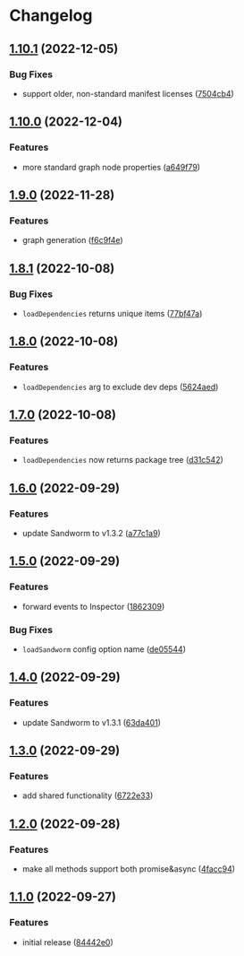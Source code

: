 # Changelog

## [1.10.1](https://github.com/sandworm-hq/sandworm-utils/compare/sandworm-utils-v1.10.0...sandworm-utils-v1.10.1) (2022-12-05)


### Bug Fixes

* support older, non-standard manifest licenses ([7504cb4](https://github.com/sandworm-hq/sandworm-utils/commit/7504cb4f85aad6ab2f8544eaf361aa6215d23f76))

## [1.10.0](https://github.com/sandworm-hq/sandworm-utils/compare/sandworm-utils-v1.9.0...sandworm-utils-v1.10.0) (2022-12-04)


### Features

* more standard graph node properties ([a649f79](https://github.com/sandworm-hq/sandworm-utils/commit/a649f79705ff123101866f5fc83376b21bd01461))

## [1.9.0](https://github.com/sandworm-hq/sandworm-utils/compare/sandworm-utils-v1.8.1...sandworm-utils-v1.9.0) (2022-11-28)


### Features

* graph generation ([f6c9f4e](https://github.com/sandworm-hq/sandworm-utils/commit/f6c9f4e7cf4f7c2b0a219c2cc8f2324a0c92975e))

## [1.8.1](https://github.com/sandworm-hq/sandworm-utils/compare/sandworm-utils-v1.8.0...sandworm-utils-v1.8.1) (2022-10-08)


### Bug Fixes

* `loadDependencies` returns unique items ([77bf47a](https://github.com/sandworm-hq/sandworm-utils/commit/77bf47a83b8701437723fc6de8d0dbe29423fba5))

## [1.8.0](https://github.com/sandworm-hq/sandworm-utils/compare/sandworm-utils-v1.7.0...sandworm-utils-v1.8.0) (2022-10-08)


### Features

* `loadDependencies` arg to exclude dev deps ([5624aed](https://github.com/sandworm-hq/sandworm-utils/commit/5624aed994428a7569482b8c993e60b8dffc89de))

## [1.7.0](https://github.com/sandworm-hq/sandworm-utils/compare/sandworm-utils-v1.6.0...sandworm-utils-v1.7.0) (2022-10-08)


### Features

* `loadDependencies` now returns package tree ([d31c542](https://github.com/sandworm-hq/sandworm-utils/commit/d31c54285b45804fe48924f17c31a557cfde2b86))

## [1.6.0](https://github.com/sandworm-hq/sandworm-utils/compare/sandworm-utils-v1.5.0...sandworm-utils-v1.6.0) (2022-09-29)


### Features

* update Sandworm to v1.3.2 ([a77c1a9](https://github.com/sandworm-hq/sandworm-utils/commit/a77c1a9b2ffc7c8958d41fdf62223624dfa2d0c1))

## [1.5.0](https://github.com/sandworm-hq/sandworm-utils/compare/sandworm-utils-v1.4.0...sandworm-utils-v1.5.0) (2022-09-29)


### Features

* forward events to Inspector ([1862309](https://github.com/sandworm-hq/sandworm-utils/commit/1862309f675214a9f2321ec1f2f4f5850c2bab87))


### Bug Fixes

* `loadSandworm` config option name ([de05544](https://github.com/sandworm-hq/sandworm-utils/commit/de05544792bb84865fc0e26c032d778b79d21a3f))

## [1.4.0](https://github.com/sandworm-hq/sandworm-utils/compare/sandworm-utils-v1.3.0...sandworm-utils-v1.4.0) (2022-09-29)


### Features

* update Sandworm to v1.3.1 ([63da401](https://github.com/sandworm-hq/sandworm-utils/commit/63da4015ccc5df02d543f1f35f0af732ca8707f8))

## [1.3.0](https://github.com/sandworm-hq/sandworm-utils/compare/sandworm-utils-v1.2.0...sandworm-utils-v1.3.0) (2022-09-29)


### Features

* add shared functionality ([6722e33](https://github.com/sandworm-hq/sandworm-utils/commit/6722e33f31930862a9b0ff8f67d4c52fb84df73b))

## [1.2.0](https://github.com/sandworm-hq/sandworm-utils/compare/sandworm-utils-v1.1.0...sandworm-utils-v1.2.0) (2022-09-28)


### Features

* make all methods support both promise&async ([4facc94](https://github.com/sandworm-hq/sandworm-utils/commit/4facc94e83e011b07aac6cda3e28c287828e1589))

## [1.1.0](https://github.com/sandworm-hq/sandworm-utils/compare/sandworm-utils-v1.0.0...sandworm-utils-v1.1.0) (2022-09-27)


### Features

* initial release ([84442e0](https://github.com/sandworm-hq/sandworm-utils/commit/84442e0da39e1ec1573b14663f3ec46151affa25))
